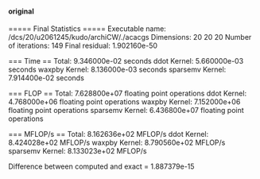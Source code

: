 #### original
===== Final Statistics =====
Executable name:      /dcs/20/u2061245/kudo/archiCW/./acacgs
Dimensions:           20 20 20
Number of iterations: 149
Final residual:       1.902160e-50

=== Time ==
Total:           9.346000e-02 seconds
ddot Kernel:     5.660000e-03 seconds
waxpby Kernel:   8.136000e-03 seconds
sparsemv Kernel: 7.914400e-02 seconds

=== FLOP ==
Total:           7.628800e+07 floating point operations
ddot Kernel:     4.768000e+06 floating point operations
waxpby Kernel:   7.152000e+06 floating point operations
sparsemv Kernel: 6.436800e+07 floating point operations

=== MFLOP/s ==
Total:           8.162636e+02 MFLOP/s
ddot Kernel:     8.424028e+02 MFLOP/s
waxpby Kernel:   8.790560e+02 MFLOP/s
sparsemv Kernel: 8.133023e+02 MFLOP/s

Difference between computed and exact = 1.887379e-15 
